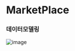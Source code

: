 # MarketPlace
### 데이터모델링
![image](https://github.com/sleepjo/market/assets/84463888/46be6f3f-bc87-490b-b3d6-b208445d0c58)

